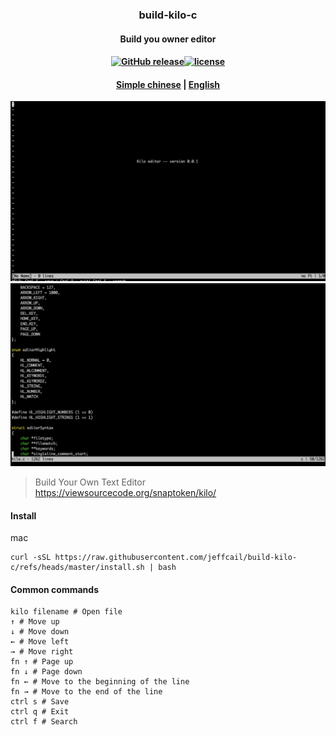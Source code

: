 ### <p align="center">build-kilo-c</p>
#### <p align="center">Build you owner editor</p>
#### <p align="center"><a href="https://github.com/jeffcail/build-kilo-c/releases"><img src="https://img.shields.io/github/release/build-kilo-c/releases.svg" alt="GitHub release"></a><a href="https://github.com/jeffcail/build-kilo-c/blob/master/LICENSE"><img src="https://img.shields.io/github/license/mashape/apistatus.svg" alt="license"></a><p>
#### <p align="center"><a href="./README.md" target="_blank">Simple chinese</a> | <a href="./README_en.md" target="_blank">English</a> </p>

<img src="./images/set.png">
<img src="./images/set2.png">

> Build Your Own Text Editor https://viewsourcecode.org/snaptoken/kilo/



#### Install
mac
```shell
curl -sSL https://raw.githubusercontent.com/jeffcail/build-kilo-c/refs/heads/master/install.sh | bash
```


#### Common commands
```shell
kilo filename # Open file
↑ # Move up
↓ # Move down
← # Move left
→ # Move right
fn ↑ # Page up
fn ↓ # Page down
fn ← # Move to the beginning of the line
fn → # Move to the end of the line
ctrl s # Save
ctrl q # Exit
ctrl f # Search
```



